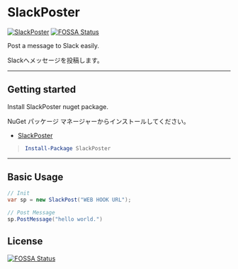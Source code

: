 # SlackPoster

[![SlackPoster](https://img.shields.io/nuget/v/SlackPoster)](https://www.nuget.org/packages/SlackPoster/)
[![FOSSA Status](https://app.fossa.com/api/projects/git%2Bgithub.com%2Fyinyangtm%2FSlackPoster.svg?type=shield)](https://app.fossa.com/projects/git%2Bgithub.com%2Fyinyangtm%2FSlackPoster?ref=badge_shield)


Post a message to Slack easily.

Slackへメッセージを投稿します。

---

## Getting started

Install SlackPoster nuget package.

NuGet パッケージ マネージャーからインストールしてください。

- [SlackPoster](https://www.nuget.org/packages/SlackPoster/)

> ```powershell
> Install-Package SlackPoster
> ```

---

## Basic Usage

```c#
// Init
var sp = new SlackPost("WEB HOOK URL");

// Post Message
sp.PostMessage("hello world.")

```




## License
[![FOSSA Status](https://app.fossa.com/api/projects/git%2Bgithub.com%2Fyinyangtm%2FSlackPoster.svg?type=large)](https://app.fossa.com/projects/git%2Bgithub.com%2Fyinyangtm%2FSlackPoster?ref=badge_large)